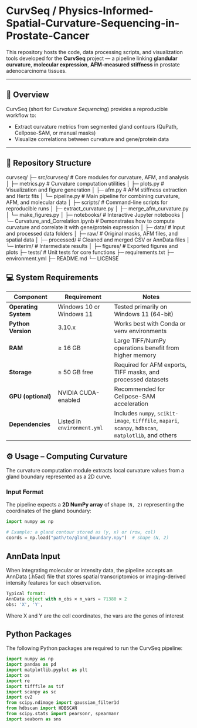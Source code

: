 # CurvSeq / Physics-Informed-Spatial-Curvature-Sequencing-in-Prostate-Cancer

This repository hosts the code, data processing scripts, and visualization tools developed for the **CurvSeq** project — a pipeline linking **glandular curvature**, **molecular expression**, **AFM-measured stiffness** in prostate adenocarcinoma tissues.

---

## 🔬 Overview

CurvSeq (short for *Curvature Sequencing*) provides a reproducible workflow to:
- Extract curvature metrics from segmented gland contours (QuPath, Cellpose-SAM, or manual masks)
- Visualize correlations between curvature and gene/protein data
---

## 📁 Repository Structure
curvseq/
├─ src/curvseq/ # Core modules for curvature, AFM, and analysis
│ ├─ metrics.py # Curvature computation utilities
│ ├─ plots.py # Visualization and figure generation
│ ├─ afm.py # AFM stiffness extraction and Hertz fits
│ └─ pipeline.py # Main pipeline for combining curvature, AFM, and molecular data
│
├─ scripts/ # Command-line scripts for reproducible runs
│ ├─ extract_curvature.py
│ ├─ merge_afm_curvature.py
│ └─ make_figures.py
│
├─ notebooks/ # Interactive Jupyter notebooks
│ └─ Curvature_and_Correlation.ipynb # Demonstrates how to compute curvature and correlate it with gene/protein expression
│
├─ data/ # Input and processed data folders
│ ├─ raw/ # Original masks, AFM files, and spatial data
│ ├─ processed/ # Cleaned and merged CSV or AnnData files
│ └─ interim/ # Intermediate results
│
├─ figures/ # Exported figures and plots
├─ tests/ # Unit tests for core functions
├─ requirements.txt
├─ environment.yml
├─ README.md
└─ LICENSE

## 💻 System Requirements

| Component | Requirement | Notes |
|------------|--------------|-------|
| **Operating System** | Windows 10 or Windows 11 | Tested primarily on Windows 11 (64-bit) |
| **Python Version** | 3.10.x | Works best with Conda or venv environments |
| **RAM** | ≥ 16 GB | Large TIFF/NumPy operations benefit from higher memory |
| **Storage** | ≥ 50 GB free | Required for AFM exports, TIFF masks, and processed datasets |
| **GPU (optional)** | NVIDIA CUDA-enabled | Recommended for Cellpose-SAM acceleration |
|  **Dependencies** | Listed in `environment.yml` | Includes `numpy`, `scikit-image`, `tifffile`, `napari`, `scanpy`, `hdbscan`, `matplotlib`, and others |

## ⚙️ Usage – Computing Curvature

The curvature computation module extracts local curvature values from a gland boundary represented as a 2D curve.

### Input Format
The pipeline expects a **2D NumPy array** of shape `(N, 2)` representing the coordinates of the gland boundary:
```python
import numpy as np

# Example: a gland contour stored as (y, x) or (row, col)
coords = np.load("path/to/gland_boundary.npy")  # shape (N, 2)
```
## AnnData Input
When integrating molecular or intensity data, the pipeline accepts an AnnData (.h5ad) file that stores spatial transcriptomics or imaging-derived intensity features for each observation.

```python
Typical format:
AnnData object with n_obs × n_vars = 71380 × 2
obs: 'X', 'Y',
```
Where X and Y are the cell coordinates, the vars are the genes of interest


## Python Packages

The following Python packages are required to run the CurvSeq pipeline:

```python
import numpy as np
import pandas as pd
import matplotlib.pyplot as plt
import os
import re
import tifffile as tif
import scanpy as sc
import cv2
from scipy.ndimage import gaussian_filter1d
from hdbscan import HDBSCAN
from scipy.stats import pearsonr, spearmanr
import seaborn as sns


